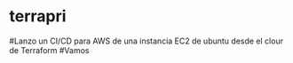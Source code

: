 # terrapri
#Lanzo un CI/CD para AWS de una instancia EC2 de ubuntu desde el clour de Terraform 
#Vamos

